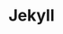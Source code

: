 ---
layout: category
title: Jekyll
background: '/assets/img/posts/01.jpg'
permalink: /jekyll
title-nav: Jekyll
---